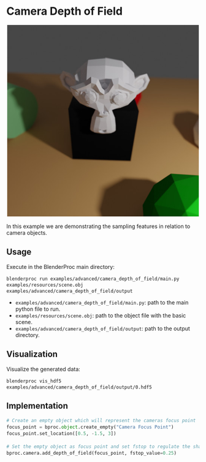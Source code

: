 # Camera Depth of Field


<p align="center">
<img src="../../../images/camera_depth_of_field_rendering.jpg" alt="Front readme image" width=500>
</p>

In this example we are demonstrating the sampling features in relation to camera objects.

## Usage

Execute in the BlenderProc main directory:

```
blenderproc run examples/advanced/camera_depth_of_field/main.py examples/resources/scene.obj examples/advanced/camera_depth_of_field/output
```

* `examples/advanced/camera_depth_of_field/main.py`: path to the main python file to run.
* `examples/resources/scene.obj`: path to the object file with the basic scene.
* `examples/advanced/camera_depth_of_field/output`: path to the output directory.

## Visualization

Visualize the generated data:

```
blenderproc vis_hdf5 examples/advanced/camera_depth_of_field/output/0.hdf5
```

## Implementation

```python
# Create an empty object which will represent the cameras focus point
focus_point = bproc.object.create_empty("Camera Focus Point")
focus_point.set_location([0.5, -1.5, 3])

# Set the empty object as focus point and set fstop to regulate the sharpness of the scene
bproc.camera.add_depth_of_field(focus_point, fstop_value=0.25)
```
